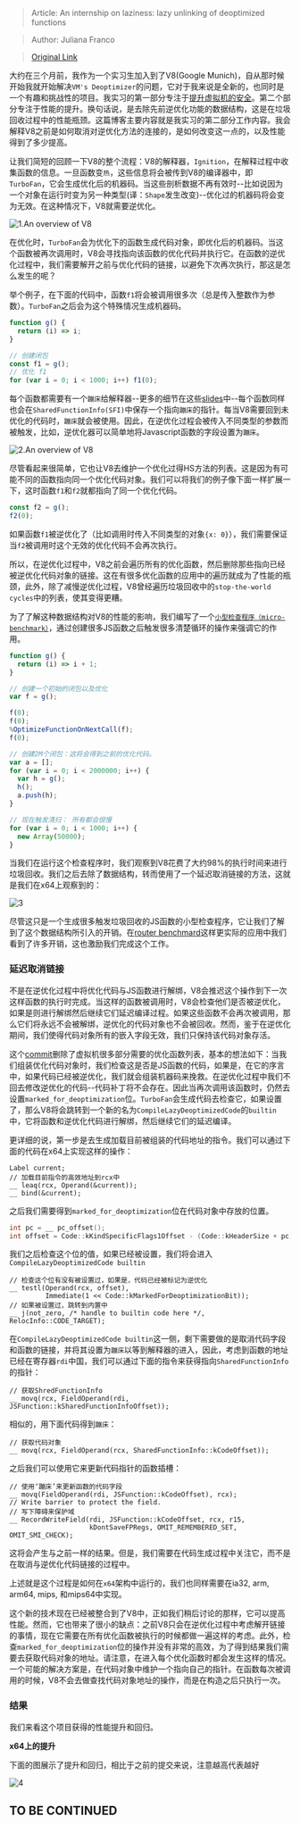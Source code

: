 > Article: An internship on laziness: lazy unlinking of deoptimized functions

> Author: Juliana Franco

> [Original Link](https://v8.dev/blog/lazy-unlinking)


大约在三个月前，我作为一个实习生加入到了V8(Google Munich)，自从那时候开始我就开始解决`VM's Deoptimizer`的问题，它对于我来说是全新的，也同时是一个有趣和挑战性的项目。我实习的第一部分专注于[提升虚拟机的安全](https://docs.google.com/document/d/1ELgd71B6iBaU6UmZ_lvwxf_OrYYnv0e4nuzZpK05-pg/edit)。第二个部分专注于性能的提升。换句话说，是去除先前逆优化功能的数据结构，这是在垃圾回收过程中的性能瓶颈。这篇博客主要内容就是我实习的第二部分工作内容。我会解释V8之前是如何取消对逆优化方法的连接的，是如何改变这一点的，以及性能得到了多少提高。

让我们简短的回顾一下V8的整个流程：V8的解释器，`Ignition`，在解释过程中收集函数的信息。一旦函数变`热`，这些信息将会被传到V8的编译器中，即`TurboFan`，它会生成优化后的机器码。当这些剖析数据不再有效时--比如说因为一个对象在运行时变为另一种类型(译：`Shape`发生改变)--优化过的机器码将会变为无效。在这种情况下，V8就需要逆优化。

![1.An overview of V8](https://github.com/RogerZZZZZ/V8-blog/tree/master/Lazy-unlinking-of-deoptimized-functions/img/1.png)

在优化时，`TurboFan`会为优化下的函数生成代码对象，即优化后的机器码。当这个函数被再次调用时，V8会寻找指向该函数的优化代码并执行它。在函数的逆优化过程中，我们需要解开之前与优化代码的链接，以避免下次再次执行，那这是怎么发生的呢？

举个例子，在下面的代码中，函数`f1`将会被调用很多次（总是传入整数作为参数）。`TurboFan`之后会为这个特殊情况生成机器码。

```javascript
function g() {
  return (i) => i;
}

// 创建闭包
const f1 = g();
// 优化 f1
for (var i = 0; i < 1000; i++) f1(0);
```

每个函数都需要有一个`蹦床`给解释器--更多的细节在这些[slides](https://docs.google.com/presentation/d/1Z6oCocRASCfTqGq1GCo1jbULDGS-w-nzxkbVF7Up0u0/edit#slide=id.p)中--每个函数同样也会在`SharedFunctionInfo(SFI)`中保存一个指向`蹦床`的指针。每当V8需要回到未优化的代码时，`蹦床`就会被使用。因此，在逆优化过程会被传入不同类型的参数而被触发，比如，逆优化器可以简单地将Javascript函数的字段设置为`蹦床`。

![2.An overview of V8](https://github.com/RogerZZZZZ/V8-blog/tree/master/Lazy-unlinking-of-deoptimized-functions/img/1.png)

尽管看起来很简单，它也让V8去维护一个优化过得HS方法的列表。这是因为有可能不同的函数指向同一个优化代码对象。我们可以将我们的例子像下面一样扩展一下，这时函数`f1`和`f2`就都指向了同一个优化代码。

```javascript
const f2 = g();
f2(0);
```

如果函数`f1`被逆优化了（比如调用时传入不同类型的对象`{x: 0}`），我们需要保证当`f2`被调用时这个无效的优化代码不会再次执行。

所以，在逆优化过程中，V8之前会遍历所有的优化函数，然后删除那些指向已经被逆优化代码对象的链接。这在有很多优化函数的应用中的遍历就成为了性能的瓶颈，此外，除了减慢逆优化过程，V8曾经遍历垃圾回收中的`stop-the-world cycles`中的列表，使其变得更糟。

为了了解这种数据结构对V8的性能的影响，我们编写了一个[`小型检查程序（micro-benchmark）`](https://github.com/v8/v8/blob/master/test/js-perf-test/ManyClosures/create-many-closures.js)，通过创建很多JS函数之后触发很多清楚循环的操作来强调它的作用。

```javascript
function g() {
  return (i) => i + 1;
}

// 创建一个初始的闭包以及优化
var f = g();

f(0);
f(0);
%OptimizeFunctionOnNextCall(f);
f(0);

// 创建2M个闭包：这将会得到之前的优化代码。
var a = [];
for (var i = 0; i < 2000000; i++) {
  var h = g();
  h();
  a.push(h);
}

// 现在触发清扫： 所有都会很慢
for (var i = 0; i < 1000; i++) {
  new Array(50000);
}
```

当我们在运行这个检查程序时，我们观察到V8花费了大约98%的执行时间来进行垃圾回收。我们之后去除了数据结构，转而使用了一个延迟取消链接的方法，这就是我们在x64上观察到的：

![3](https://github.com/RogerZZZZZ/V8-blog/tree/master/Lazy-unlinking-of-deoptimized-functions/img/2.png)

尽管这只是一个生成很多触发垃圾回收的JS函数的小型检查程序，它让我们了解到了这个数据结构所引入的开销。在[router benchmard](https://github.com/delvedor/router-benchmark)这样更实际的应用中我们看到了许多开销，这也激励我们完成这个工作。

### 延迟取消链接

不是在逆优化过程中将优化代码与JS函数进行解绑，V8会推迟这个操作到下一次这样函数的执行时完成。当这样的函数被调用时，V8会检查他们是否被逆优化，如果是则进行解绑然后继续它们延迟编译过程。如果这些函数不会再次被调用，那么它们将永远不会被解绑，逆优化的代码对象也不会被回收。然而，鉴于在逆优化期间，我们使得代码对象所有的嵌入字段无效，我们只保持该代码对象存活。

这个[commit](https://github.com/v8/v8/commit/f0acede9bb05155c25ee87e81b4b587e8a76f690)删除了虚拟机很多部分需要的优化函数列表，基本的想法如下：当我们组装优化代码对象时，我们检查这是否是JS函数的代码，如果是，在它的序言中，如果代码已经被逆优化，我们就会组装机器码来挽救。在逆优化过程中我们不回去修改逆优化的代码--代码补丁将不会存在。因此当再次调用该函数时，仍然去设置`marked_for_deoptimization`位。`TurboFan`会生成代码去检查它，如果设置了，那么V8将会跳转到一个新的名为`CompileLazyDeoptimizedCode`的`builtin`中，它将函数和逆优化代码进行解绑，然后继续它们的延迟编译。

更详细的说，第一步是去生成加载目前被组装的代码地址的指令。我们可以通过下面的代码在x64上实现这样的操作：

```
Label current;
// 加载目前指令的高效地址到rcx中
__ leaq(rcx, Operand(&current));
__ bind(&current);
```

之后我们需要得到`marked_for_deoptimization`位在代码对象中存放的位置。

```c++
int pc = __ pc_offset();
int offset = Code::kKindSpecificFlags1Offset - (Code::kHeaderSize + pc);
```

我们之后检查这个位的值，如果已经被设置，我们将会进入`CompileLazyDeoptimizedCode builtin`

```
// 检查这个位有没有被设置过，如果是，代码已经被标记为逆优化
__ testl(Operand(rcx, offset),
         Immediate(1 << Code::kMarkedForDeoptimizationBit));
// 如果被设置过，跳转到内置中
__ j(not_zero, /* handle to builtin code here */, RelocInfo::CODE_TARGET);
```

在`CompileLazyDeoptimizedCode builtin`这一侧，剩下需要做的是取消代码字段和函数的链接，并将其设置为`蹦床`以等到解释器的进入，因此，考虑到函数的地址已经在寄存器`rdi`中国，我们可以通过下面的指令来获得指向`SharedFunctionInfo`的指针：

```
// 获取ShredFunctionInfo
__ movq(rcx, FieldOperand(rdi, JSFunction::kSharedFunctionInfoOffset));
```

相似的，用下面代码得到`蹦床`：

```
// 获取代码对象
__ movq(rcx, FieldOperand(rcx, SharedFunctionInfo::kCodeOffset));
```

之后我们可以使用它来更新代码指针的函数插槽：

```
// 使用‘蹦床’来更新函数的代码字段
__ movq(FieldOperand(rdi, JSFunction::kCodeOffset), rcx);
// Write barrier to protect the field.
// 写下障碍来保护域
__ RecordWriteField(rdi, JSFunction::kCodeOffset, rcx, r15,
                    kDontSaveFPRegs, OMIT_REMEMBERED_SET, OMIT_SMI_CHECK);
```

这将会产生与之前一样的结果。但是，我们需要在代码生成过程中关注它，而不是在取消与逆优化代码链接的过程中。

上述就是这个过程是如何在`x64`架构中运行的，我们也同样需要在ia32, arm, arm64, mips, 和mips64中实现。

这个新的技术现在已经被整合到了V8中，正如我们稍后讨论的那样，它可以提高性能。然而，它也带来了很小的缺点：之前V8只会在逆优化过程中考虑解开链接的事情，现在它需要在所有优化函数被执行的时候都做一遍这样的考虑。此外，检查`marked_for_deoptimization`位的操作并没有非常的高效，为了得到结果我们需要去获取代码对象的地址。请注意，在进入每个优化函数时都会发生这样的情况。一个可能的解决方案是，在代码对象中维护一个指向自己的指针。在函数每次被调用的时候，V8不会去做查找代码对象地址的操作，而是在构造之后只执行一次。

### 结果

我们来看这个项目获得的性能提升和回归。

**x64上的提升**

下面的图展示了提升和回归，相比于之前的提交来说，注意越高代表越好

![4](https://github.com/RogerZZZZZ/V8-blog/tree/master/Lazy-unlinking-of-deoptimized-functions/img/3.png)

## TO BE CONTINUED